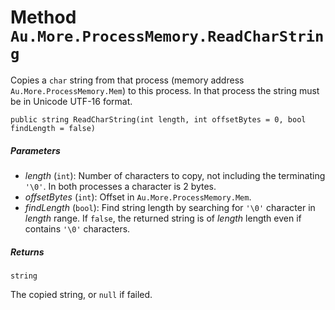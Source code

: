 # Method `Au.More.ProcessMemory.ReadCharString`

Copies a `char` string from that process (memory address `Au.More.ProcessMemory.Mem`) to this process. In that process the string must be in Unicode UTF-16 format.

```
public string ReadCharString(int length, int offsetBytes = 0, bool findLength = false)
```

##### Parameters

- *length*  (`int`):
    Number of characters to copy, not including the terminating `'\0'`. In both processes a character is 2 bytes.
- *offsetBytes*  (`int`):
    Offset in `Au.More.ProcessMemory.Mem`.
- *findLength*  (`bool`):
    Find string length by searching for `'\0'` character in *length* range. If `false`, the returned string is of *length* length even if contains `'\0'` characters.

##### Returns

`string`

The copied string, or `null` if failed.